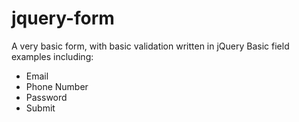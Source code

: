 # jquery-form
A very basic form, with basic validation written in jQuery
Basic field examples including:
- Email
- Phone Number
- Password
- Submit
